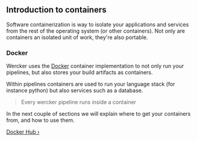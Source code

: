 ## Introduction to containers

Software containerization is way to isolate your applications and
services from the rest of the operating system (or other containers).
Not only are containers an isolated unit of work, they're also portable.

### Docker

Wercker uses the [Docker](http://docker.com) container implementation to
not only run your pipelines, but also stores your build artifacts as
containers.

Within pipelines containers are used to run your language stack (for
instance python) but also services such as a database.

> Every wercker pipeline runs inside a container

In the next couple of sections we will explain where to get your
containers from, and how to use them.

[Docker Hub &rsaquo;](/learn/containers/02_docker-hub.html "nav next containers")
